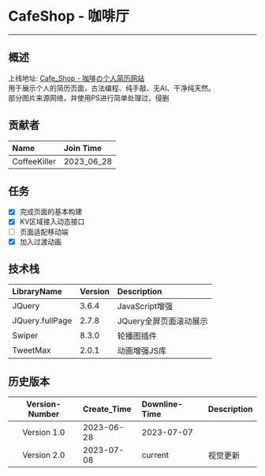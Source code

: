 # CafeShop - 咖啡厅

---

## 概述

上线地址: [Cafe_Shop - 咖啡の个人简历网站](http://coffeekiller.net3v.club) <br/>
用于展示个人的简历页面，古法编程、纯手敲、无AI、干净纯天然。<br/>
部分图片来源网络，并使用PS进行简单处理过，侵删

## 贡献者

| Name          | Join Time     |
| :---          | :---          |
| CoffeeKiller  | 2023_06_28    |

## 任务

- [x] 完成页面的基本构建
- [x] KV区域接入动态接口
- [ ] 页面适配移动端
- [x] 加入过渡动画

## 技术栈

| LibraryName        | Version          | Description                     |
| :----------------- | :--------------- | :------------------------------ |
| JQuery             | 3.6.4            | JavaScript增强                  |
| JQuery.fullPage    | 2.7.8            | JQuery全屏页面滚动展示          |
| Swiper             | 8.3.0            | 轮播图插件                      |
| TweetMax           | 2.0.1            | 动画增强JS库                    |


## 历史版本

| Version-Number | Create_Time | Downline-Time | Description |
| :---:          | :---        | :---          | :---        |        
| Version 1.0    | 2023-06-28  | 2023-07-07    |             |
| Version 2.0    | 2023-07-08  | current       | 视觉更新    |